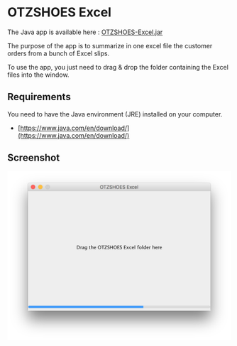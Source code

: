 OTZSHOES Excel
==============

The Java app is available here : [OTZSHOES-Excel.jar](./OTZSHOES-Excel.jar)

The purpose of the app is to summarize in one excel file the customer orders from a bunch of Excel slips.

To use the app, you just need to drag & drop the folder containing the Excel files into the window.

Requirements
------------

You need to have the Java environment (JRE) installed on your computer.

  - [https://www.java.com/en/download/](https://www.java.com/en/download/)

Screenshot
----------

![Application](./application.png)
